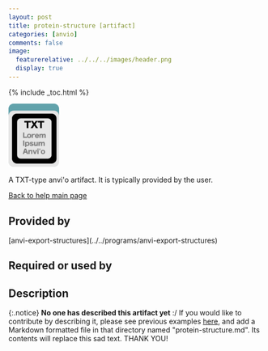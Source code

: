 ```yaml
---
layout: post
title: protein-structure [artifact]
categories: [anvio]
comments: false
image:
  featurerelative: ../../../images/header.png
  display: true
---
```



{% include _toc.html %}


<img src="../../images/icons/TXT.png" alt="TXT" style="width:100px; border:none" />

A TXT-type anvi'o artifact. It is typically provided by the user.

[Back to help main page](../../)

## Provided by


<p style="text-align: left" markdown="1"><span class="artifact-p">[anvi-export-structures](../../programs/anvi-export-structures)</span></p>


## Required or used by

<p style="text-align: left" markdown="1"></p>

## Description

{:.notice}
**No one has described this artifact yet** :/ If you would like to contribute by describing it, please see previous examples [here](https://github.com/merenlab/anvio/tree/master/anvio/docs/artifacts), and add a Markdown formatted file in that directory named "protein-structure.md". Its contents will replace this sad text. THANK YOU!


